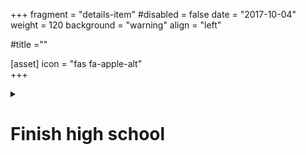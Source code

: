 +++
fragment = "details-item"
#disabled = false
date = "2017-10-04"
weight = 120
background = "warning"
align = "left"

#title =""

[asset]
  icon = "fas fa-apple-alt"  
+++

<details>
<summary>
    
# Finish high school

</summary>


If you live in Kitchener/Waterloo or Cambridge, please call Project READ Literacy Network to book a literacy assessment. This assessment is an interview with a specialist who will help you find out where to start your path to education.  
**(519)570-3054**  
  
If you live in Guelph or Wellington County, please contact the Wellington Centre for Continuing Education to help you find out where to start your path to education.  
www.ugdsb.on.ca/continuing_education  
**(519) 836-7280**  
  
#### Here is a list of adult schools, colleges, and universities in our area.  
  
##### St. Louis, Kitchener  
www.stlouis.wcdsb.ca  
  
##### Wellington Centre for Continuing Education  
**(519) 836-7280**  
www.ugdsb.on.ca/continuing_education  
  
#### Also including:  
  
##### North Wellington Centre for Continuing Education  
**(519) 323-4840**  
  
##### Dufferin Centre for Continuing Education  
**(519) 941-2661**  
  
##### St. George’s Centre - Adult English as a Second Language  
**(519) 766-9551**  
  
##### Gina’s College of Advanced Aesthetics  
www.ginascollege.com  
  
##### Marvel Beauty School, Cambridge  
www.marvelschools.com/index.htm  
  
##### Conestoga College  
www.conestogac.on.ca  
  
##### Wilfrid Laurier  
www.wlu.ca  
  
##### University of Waterloo  
www.uwaterloo.ca

</details>
  


  

  

